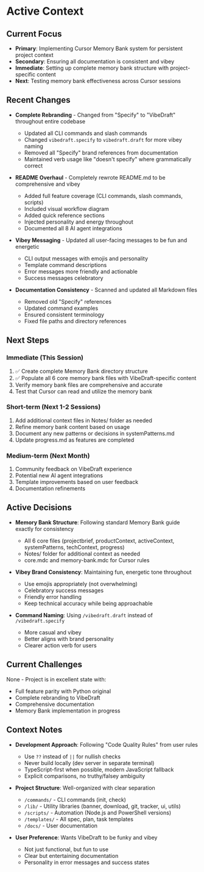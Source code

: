 # Active Context

## Current Focus
- **Primary**: Implementing Cursor Memory Bank system for persistent project context
- **Secondary**: Ensuring all documentation is consistent and vibey
- **Immediate**: Setting up complete memory bank structure with project-specific content
- **Next**: Testing memory bank effectiveness across Cursor sessions

## Recent Changes
- **Complete Rebranding** - Changed from "Specify" to "VibeDraft" throughout entire codebase
  - Updated all CLI commands and slash commands
  - Changed `vibedraft.specify` to `vibedraft.draft` for more vibey naming
  - Removed all "Specify" brand references from documentation
  - Maintained verb usage like "doesn't specify" where grammatically correct

- **README Overhaul** - Completely rewrote README.md to be comprehensive and vibey
  - Added full feature coverage (CLI commands, slash commands, scripts)
  - Included visual workflow diagram
  - Added quick reference sections
  - Injected personality and energy throughout
  - Documented all 8 AI agent integrations

- **Vibey Messaging** - Updated all user-facing messages to be fun and energetic
  - CLI output messages with emojis and personality
  - Template command descriptions
  - Error messages more friendly and actionable
  - Success messages celebratory

- **Documentation Consistency** - Scanned and updated all Markdown files
  - Removed old "Specify" references
  - Updated command examples
  - Ensured consistent terminology
  - Fixed file paths and directory references

## Next Steps

### Immediate (This Session)
1. ✅ Create complete Memory Bank directory structure
2. ✅ Populate all 6 core memory bank files with VibeDraft-specific content
3. Verify memory bank files are comprehensive and accurate
4. Test that Cursor can read and utilize the memory bank

### Short-term (Next 1-2 Sessions)
1. Add additional context files in Notes/ folder as needed
2. Refine memory bank content based on usage
3. Document any new patterns or decisions in systemPatterns.md
4. Update progress.md as features are completed

### Medium-term (Next Month)
1. Community feedback on VibeDraft experience
2. Potential new AI agent integrations
3. Template improvements based on user feedback
4. Documentation refinements

## Active Decisions

- **Memory Bank Structure**: Following standard Memory Bank guide exactly for consistency
  - All 6 core files (projectbrief, productContext, activeContext, systemPatterns, techContext, progress)
  - Notes/ folder for additional context as needed
  - core.mdc and memory-bank.mdc for Cursor rules

- **Vibey Brand Consistency**: Maintaining fun, energetic tone throughout
  - Use emojis appropriately (not overwhelming)
  - Celebratory success messages
  - Friendly error handling
  - Keep technical accuracy while being approachable

- **Command Naming**: Using `/vibedraft.draft` instead of `/vibedraft.specify`
  - More casual and vibey
  - Better aligns with brand personality
  - Clearer action verb for users

## Current Challenges
None - Project is in excellent state with:
- Full feature parity with Python original
- Complete rebranding to VibeDraft
- Comprehensive documentation
- Memory Bank implementation in progress

## Context Notes
- **Development Approach**: Following "Code Quality Rules" from user rules
  - Use `??` instead of `||` for nullish checks
  - Never build locally (dev server in separate terminal)
  - TypeScript-first when possible, modern JavaScript fallback
  - Explicit comparisons, no truthy/falsey ambiguity

- **Project Structure**: Well-organized with clear separation
  - `/commands/` - CLI commands (init, check)
  - `/lib/` - Utility libraries (banner, download, git, tracker, ui, utils)
  - `/scripts/` - Automation (Node.js and PowerShell versions)
  - `/templates/` - All spec, plan, task templates
  - `/docs/` - User documentation

- **User Preference**: Wants VibeDraft to be funky and vibey
  - Not just functional, but fun to use
  - Clear but entertaining documentation
  - Personality in error messages and success states

